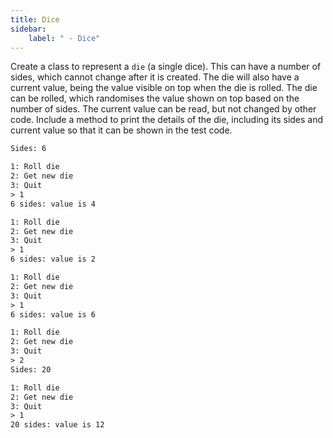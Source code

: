 ```yaml
---
title: Dice
sidebar:
    label: " - Dice"
---
```


Create a class to represent a `die` (a single dice). This can have a number of sides, which cannot change after it is created. The die will also have a current value, being the value visible on top when the die is rolled. The die can be rolled, which randomises the value shown on top based on the number of sides. The current value can be read, but not changed by other code. Include a method to print the details of the die, including its sides and current value so that it can be shown in the test code.

```txt
Sides: 6

1: Roll die
2: Get new die
3: Quit
> 1
6 sides: value is 4

1: Roll die
2: Get new die
3: Quit
> 1
6 sides: value is 2

1: Roll die
2: Get new die
3: Quit
> 1
6 sides: value is 6

1: Roll die
2: Get new die
3: Quit
> 2
Sides: 20

1: Roll die
2: Get new die
3: Quit
> 1
20 sides: value is 12
```
